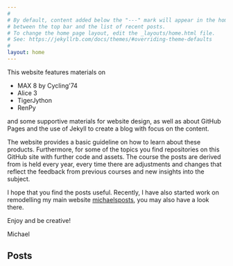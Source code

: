 ```yaml
---
#
# By default, content added below the "---" mark will appear in the home page
# between the top bar and the list of recent posts.
# To change the home page layout, edit the _layouts/home.html file.
# See: https://jekyllrb.com/docs/themes/#overriding-theme-defaults
#
layout: home
---
```



This website features materials on

- MAX 8 by Cycling'74
- Alice 3
- TigerJython
- RenPy

and some supportive materials for website design, as well as about GitHub Pages and the use of Jekyll to create a blog with focus on the content.

The website provides a basic guideline on how to learn about these products. Furthermore, for some of the topics you find repositories on this GitHub site with further code and assets. The course the posts are derived from is held every year, every time there are adjustments and changes that reflect the feedback from previous courses and new insights into the subject.

I hope that you find the posts useful. Recently, I have also started work on remodelling my main website [michaelsposts](https://www.michaelsposts.com), you may also have a look there.

Enjoy and be creative!

Michael

## Posts
